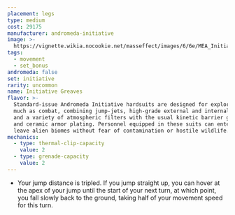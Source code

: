 ```yaml
---
placement: legs
type: medium
cost: 29175
manufacturer: andromeda-initiative
image: >-
  https://vignette.wikia.nocookie.net/masseffect/images/6/6e/MEA_Initiative_Recon_Legs.png/revision/latest/scale-to-width-down/350?cb=20180506003833
tags:
  - movement
  - set_bonus
andromeda: false
set: initiative
rarity: uncommon
name: Initiative Greaves
flavor: >-
  Standard-issue Andromeda Initiative hardsuits are designed for exploration as
  much as combat, combining jump-jets, high-grade external and internal sensors,
  and a variety of atmospheric filters with the usual kinetic barrier generators
  and ceramic armor plating. Personnel equipped in these suits can enter and
  leave alien biomes without fear of contamination or hostile wildlife.
mechanics:
  - type: thermal-clip-capacity
    value: 2
  - type: grenade-capacity
    value: 2
---
```

- Your jump distance is tripled. If you jump straight up, you can hover at the apex of your jump
until the start of your next turn, at which point, you fall slowly back to the ground, taking half
of your movement speed for this turn.
